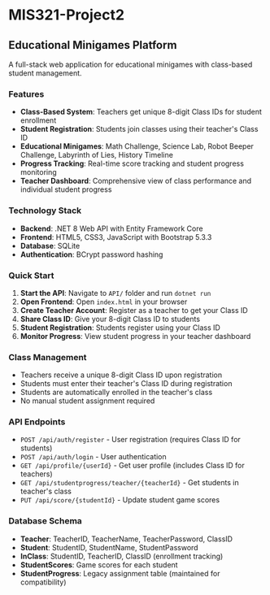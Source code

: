 # MIS321-Project2

## Educational Minigames Platform

A full-stack web application for educational minigames with class-based student management.

### Features

- **Class-Based System**: Teachers get unique 8-digit Class IDs for student enrollment
- **Student Registration**: Students join classes using their teacher's Class ID
- **Educational Minigames**: Math Challenge, Science Lab, Robot Beeper Challenge, Labyrinth of Lies, History Timeline
- **Progress Tracking**: Real-time score tracking and student progress monitoring
- **Teacher Dashboard**: Comprehensive view of class performance and individual student progress

### Technology Stack

- **Backend**: .NET 8 Web API with Entity Framework Core
- **Frontend**: HTML5, CSS3, JavaScript with Bootstrap 5.3.3
- **Database**: SQLite
- **Authentication**: BCrypt password hashing

### Quick Start

1. **Start the API**: Navigate to `API/` folder and run `dotnet run`
2. **Open Frontend**: Open `index.html` in your browser
3. **Create Teacher Account**: Register as a teacher to get your Class ID
4. **Share Class ID**: Give your 8-digit Class ID to students
5. **Student Registration**: Students register using your Class ID
6. **Monitor Progress**: View student progress in your teacher dashboard

### Class Management

- Teachers receive a unique 8-digit Class ID upon registration
- Students must enter their teacher's Class ID during registration
- Students are automatically enrolled in the teacher's class
- No manual student assignment required

### API Endpoints

- `POST /api/auth/register` - User registration (requires Class ID for students)
- `POST /api/auth/login` - User authentication
- `GET /api/profile/{userId}` - Get user profile (includes Class ID for teachers)
- `GET /api/studentprogress/teacher/{teacherId}` - Get students in teacher's class
- `PUT /api/score/{studentId}` - Update student game scores

### Database Schema

- **Teacher**: TeacherID, TeacherName, TeacherPassword, ClassID
- **Student**: StudentID, StudentName, StudentPassword
- **InClass**: StudentID, TeacherID, ClassID (enrollment tracking)
- **StudentScores**: Game scores for each student
- **StudentProgress**: Legacy assignment table (maintained for compatibility)